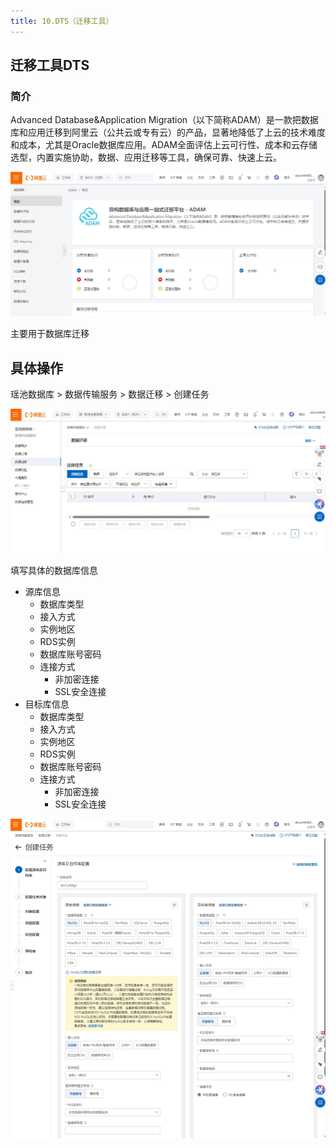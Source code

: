 ```yaml
---
title: 10.DTS（迁移工具）
---
```

## 迁移工具DTS

### 简介

Advanced Database&Application Migration（以下简称ADAM）是一款把数据库和应用迁移到阿里云（公共云或专有云）的产品，显著地降低了上云的技术难度和成本，尤其是Oracle数据库应用。ADAM全面评估上云可行性、成本和云存储选型，内置实施协助，数据、应用迁移等工具，确保可靠、快速上云。

![1706533321860](images/1706533321860.png)

主要用于数据库迁移

## 具体操作

瑶池数据库 > 数据传输服务 > 数据迁移 > 创建任务

![1706533473565](images/1706533473565.png)

填写具体的数据库信息

* 源库信息
  * 数据库类型
  * 接入方式
  * 实例地区
  * RDS实例
  * 数据库账号密码
  * 连接方式
    * 非加密连接
    * SSL安全连接
* 目标库信息
  * 数据库类型
  * 接入方式
  * 实例地区
  * RDS实例
  * 数据库账号密码
  * 连接方式
    * 非加密连接
    * SSL安全连接

![1706533649550](images/1706533649550.png)
